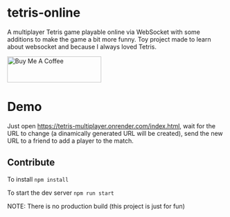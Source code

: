 # tetris-online

A multiplayer Tetris game playable online via WebSocket with some additions to make the game a bit more funny. Toy project made to learn about websocket and because I always loved Tetris.

<a href="https://www.buymeacoffee.com/albertodeago" target="_blank"><img src="https://cdn.buymeacoffee.com/buttons/v2/default-yellow.png" alt="Buy Me A Coffee" style="height: 60px !important;width: 217px !important;" ></a>

# Demo

Just open https://tetris-multiplayer.onrender.com/index.html, wait for the URL to change (a
dinamically generated URL will be created), send the new URL to a friend to add a player to
the match.

## Contribute

To install
`npm install`

To start the dev server
`npm run start`

NOTE: There is no production build (this project is just for fun)
